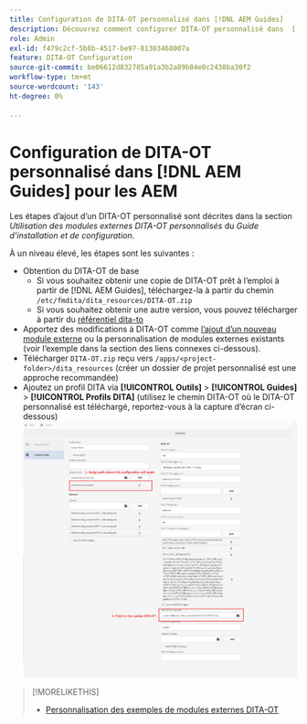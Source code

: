 ```yaml
---
title: Configuration de DITA-OT personnalisé dans [!DNL AEM Guides]
description: Découvrez comment configurer DITA-OT personnalisé dans  [!DNL Adobe Experience Manager Guides]
role: Admin
exl-id: f479c2cf-5b8b-4517-be97-81303468007a
feature: DITA-OT Configuration
source-git-commit: be06612d832785a91a3b2a89b84e0c2438ba30f2
workflow-type: tm+mt
source-wordcount: '143'
ht-degree: 0%

---
```


# Configuration de DITA-OT personnalisé dans [!DNL AEM Guides] pour les AEM

Les étapes d’ajout d’un DITA-OT personnalisé sont décrites dans la section _Utilisation des modules externes DITA-OT personnalisés_ du _Guide d’installation et de configuration_.

À un niveau élevé, les étapes sont les suivantes :

+ Obtention du DITA-OT de base
   + Si vous souhaitez obtenir une copie de DITA-OT prêt à l’emploi à partir de [!DNL AEM Guides], téléchargez-la à partir du chemin `/etc/fmdita/dita_resources/DITA-OT.zip`
   + Si vous souhaitez obtenir une autre version, vous pouvez télécharger à partir du [référentiel dita-to](https://www.dita-ot.org/download)
+ Apportez des modifications à DITA-OT comme [l’ajout d’un nouveau module externe](https://www.dita-ot.org/dev/topics/plugins-installing.html) ou la personnalisation de modules externes existants (voir l’exemple dans la section des liens connexes ci-dessous).
+ Télécharger `DITA-OT.zip` reçu vers `/apps/<project-folder>/dita_resources` (créer un dossier de projet personnalisé est une approche recommandée)
+ Ajoutez un profil DITA via **[!UICONTROL Outils]** > **[!UICONTROL Guides]** > **[!UICONTROL Profils DITA]** (utilisez le chemin DITA-OT où le DITA-OT personnalisé est téléchargé, reportez-vous à la capture d’écran ci-dessous)
  ![Profils DITA](assets/dita-profile.png)

>[!MORELIKETHIS]
>
>+ [Personnalisation des exemples de modules externes DITA-OT](https://www.dita-ot.org/dev/topics/pdf-customization.html)
